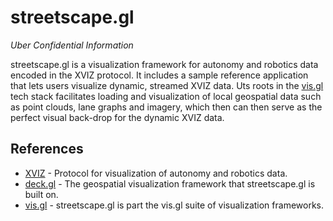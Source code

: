 # streetscape.gl

_Uber Confidential Information_

streetscape.gl is a visualization framework for autonomy and robotics data encoded in the XVIZ
protocol. It includes a sample reference application that lets users visualize dynamic, streamed
XVIZ data. Uts roots in the [vis.gl](http://vis.gl) tech stack facilitates loading and visualization
of local geospatial data such as point clouds, lane graphs and imagery, which then can then serve as
the perfect visual back-drop for the dynamic XVIZ data.

## References

- [XVIZ](http://xviz.org) - Protocol for visualization of autonomy and robotics data.
- [deck.gl](http://deck.gl) - The geospatial visualization framework that streetscape.gl is built
  on.
- [vis.gl](http://vis.gl) - streetscape.gl is part the vis.gl suite of visualization frameworks.
